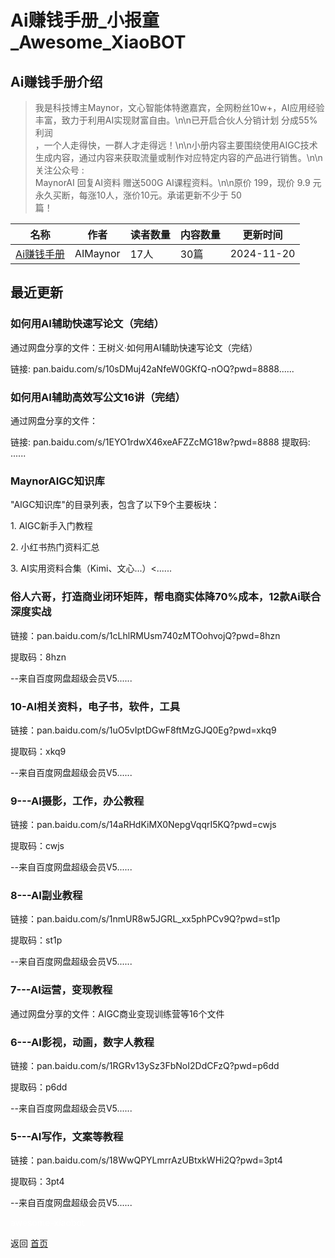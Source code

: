 # Ai赚钱手册_小报童_Awesome_XiaoBOT

## Ai赚钱手册介绍
> 我是科技博主Maynor，文心智能体特邀嘉宾，全网粉丝10w+，AI应用经验丰富，致力于利用AI实现财富自由。\n\n已开启合伙人分销计划 分成55%利润  
，一个人走得快，一群人才走得远！\n\n小册内容主要围绕使用AIGC技术生成内容，通过内容来获取流量或制作对应特定内容的产品进行销售。\n\n关注公众号 :  
MaynorAI 回复AI资料 赠送500G AI课程资料。\n\n原价 199，现价 9.9 元永久买断，每涨10人，涨价10元。承诺更新不少于 50  
篇！  
  


|名称|作者|读者数量|内容数量|更新时间|
|---|---|---|---|---|
|[Ai赚钱手册](https://xiaobot.net/p/maynorai1?refer=0b133df9-27dc-423b-8101-639049001c13)|AIMaynor|17人|30篇|2024-11-20|

## 最近更新
### 如何用AI辅助快速写论文（完结）

通过网盘分享的文件：王树义·如何用AI辅助快速写论文（完结）

链接: pan.baidu.com/s/10sDMuj42aNfeW0GKfQ-nOQ?pwd=8888......

### 如何用AI辅助高效写公文16讲（完结）

通过网盘分享的文件：

链接: pan.baidu.com/s/1EYO1rdwX46xeAFZZcMG18w?pwd=8888 提取码: ......

### MaynorAIGC知识库

"AIGC知识库"的目录列表，包含了以下9个主要板块：

1\. AIGC新手入门教程

2\. 小红书热门资料汇总

3\. AI实用资料合集（Kimi、文心...）<......

### 俗人六哥，打造商业闭环矩阵，帮电商实体降70%成本，12款Ai联合深度实战

链接：pan.baidu.com/s/1cLhlRMUsm740zMTOohvojQ?pwd=8hzn

提取码：8hzn

\--来自百度网盘超级会员V5......

### 10-AI相关资料，电子书，软件，工具

链接：pan.baidu.com/s/1uO5vIptDGwF8ftMzGJQ0Eg?pwd=xkq9

提取码：xkq9

\--来自百度网盘超级会员V5......

### 9---AI摄影，工作，办公教程

链接：pan.baidu.com/s/14aRHdKiMX0NepgVqqrI5KQ?pwd=cwjs

提取码：cwjs

\--来自百度网盘超级会员V5......

### 8---AI副业教程

链接：pan.baidu.com/s/1nmUR8w5JGRL_xx5phPCv9Q?pwd=st1p

提取码：st1p

\--来自百度网盘超级会员V5......

### 7---AI运营，变现教程

通过网盘分享的文件：AIGC商业变现训练营等16个文件

### 6---AI影视，动画，数字人教程

链接：pan.baidu.com/s/1RGRv13ySz3FbNoI2DdCFzQ?pwd=p6dd

提取码：p6dd

\--来自百度网盘超级会员V5......

### 5---AI写作，文案等教程

链接：pan.baidu.com/s/18WwQPYLmrrAzUBtxkWHi2Q?pwd=3pt4

提取码：3pt4

\--来自百度网盘超级会员V5......


<a href="https://github.com/Reno9527/awesome-xiaobot" style="color: white; text-decoration: none;">awesome-xiaobot</a>

返回 [首页](../README.md)

